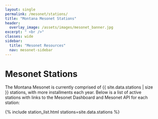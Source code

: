 ```yaml
---
layout: single
permalink: /mesonet/stations/
title: "Montana Mesonet Stations"
header:
  overlay_image: /assets/images/mesonet_banner.jpg
excerpt: " <br />"
classes: wide
sidebar:
  title: "Mesonet Resources"
  nav: mesonet-sidebar
---
```


# Mesonet Stations
The Montana Mesonet is currently comprised of {{ site.data.stations | size }} stations, with more installments each year. Below is a list of active stations with links to the Mesonet Dashboard and Mesonet API for each station: 

{% include station_list.html stations=site.data.stations %}
